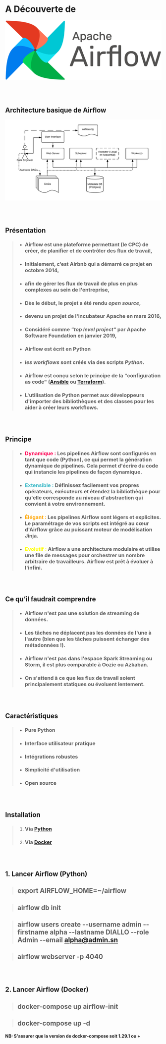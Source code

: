 # **A Découverte de** 

![Filtres](./images/logo.png)
<br></br>
<br></br>

## **Architecture basique de Airflow**

![Filtres](./images/architecture.png)
<br></br>
<br></br>

## **Présentation**
> - ### Airflow est une plateforme permettant (le CPC) de **créer**, de **planifier** et de **contrôler** des flux de travail,
> - ### Initialement, c’est **Airbnb** qui a démarré ce projet en octobre 2014,
> - ### afin de **gérer les flux de travail de plus en plus complexes** au sein de l'entreprise,
> - ### Dès le début, le projet a été rendu *open source*,
> - ### devenu un projet de l'incubateur Apache en mars 2016,
> - ### Considéré comme *"top level project"* par Apache Software Foundation en janvier 2019,
> - ### Airflow est écrit en **Python**
> - ### *les workflows*  sont créés via des scripts *Python*. 
> - ### Airflow est conçu selon le principe de la "configuration as code" ([Ansible](https://www.ansible.com/) ou [Terraform](https://www.terraform.io/)).
> - ### L'utilisation de Python permet aux développeurs d'importer des bibliothèques et des classes pour les aider à créer leurs workflows. 


<br></br>

## **Principe**

> - ### **<span style='color:#F05'>Dynamique :</span>** Les pipelines Airflow sont configurés en tant que code (Python), ce qui permet la génération dynamique de pipelines. Cela permet d'écrire du code qui instancie les pipelines de façon dynamique.
> - ### **<span style='color:#1ABC'>Extensible :</span>** Définissez facilement vos propres opérateurs, exécuteurs et étendez la bibliothèque pour qu'elle corresponde au niveau d'abstraction qui convient à votre environnement.
> - ### **<span style='color:orange'>Élégant :</span>** Les pipelines Airflow sont légers et explicites. Le paramétrage de vos scripts est intégré au cœur d'Airflow grâce au puissant moteur de modélisation Jinja.
> - ### **<span style='color:yellow'>Evolutif :</span>** Airflow a une architecture modulaire et utilise une file de messages pour orchestrer un nombre arbitraire de travailleurs. Airflow est prêt à évoluer à l'infini.

<br></br>
## **Ce qu’il faudrait comprendre**
> - ### Airflow n'est pas une solution de streaming de données. 
> - ### Les tâches ne déplacent pas les données de l'une à l'autre (bien que les tâches puissent échanger des métadonnées !). 
> - ### Airflow n'est pas dans l'espace Spark Streaming ou Storm, il est plus comparable à Oozie ou Azkaban.
> - ### On s'attend à ce que les flux de travail soient principalement statiques ou évoluent lentement. 



<br></br>
## **Caractéristiques**
> - ### Pure Python
> - ### Interface utilisateur pratique
> - ### Intégrations robustes
> - ### Simplicité d'utilisation
> - ### Open source


<br></br>
## **Installation**
> 1. ### Via **[Python](https://github.com/apache/airflow#installing-from-pypi)**
> 2. ### Via **[Docker](https://airflow.apache.org/docs/apache-airflow/stable/start/docker.html)**


<br></br>
## **1. Lancer Airflow (Python)**

> ## export AIRFLOW_HOME=~/airflow

> ## airflow db init

> ## airflow users create --username admin --firstname alpha --lastname DIALLO --role Admin --email alpha@admin.sn

> ## airflow webserver -p 4040


<br></br>
## **2. Lancer Airflow (Docker)**

> ## docker-compose up airflow-init

> ## docker-compose up -d

#### **NB:** S'assurer que la version de docker-compose soit **1.29.1** ou **+**